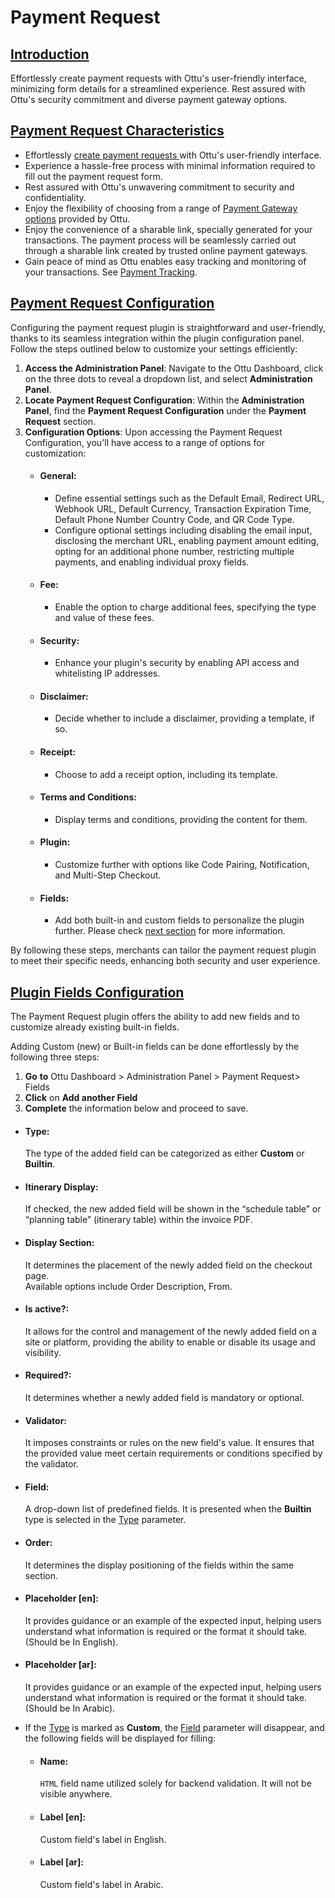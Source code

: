 # Payment Request

## [Introduction](payment-request.md#introduction)

Effortlessly create payment requests with Ottu's user-friendly interface, minimizing form details for a streamlined experience. Rest assured with Ottu's security commitment and diverse payment gateway options.

## [**Payment Request Characteristics**](payment-request.md#payment-request-characteristics)

* Effortlessly [create payment requests ](../../#creating-payment-request)with Ottu's user-friendly interface.
* Experience a hassle-free process with minimal information required to fill out the payment request form.
* Rest assured with Ottu's unwavering commitment to security and confidentiality.
* Enjoy the flexibility of choosing from a range of [Payment Gateway options](../payment-gateway.md#payment-gateway-features-summary) provided by Ottu.
* Enjoy the convenience of a sharable link, specially generated for your transactions. The payment process will be seamlessly carried out through a sharable link created by trusted online payment gateways.
* Gain peace of mind as Ottu enables easy tracking and monitoring of your transactions. See [Payment Tracking](../payment-tracking/).

## [Payment Request Configuration](payment-request.md#payment-request-configuration)

Configuring the payment request plugin is straightforward and user-friendly, thanks to its seamless integration within the plugin configuration panel. Follow the steps outlined below to customize your settings efficiently:

1. **Access the Administration Panel**: Navigate to the Ottu Dashboard, click on the three dots to reveal a dropdown list, and select **Administration Panel**.
2. **Locate Payment Request Configuration**: Within the **Administration Panel**, find the **Payment Request Configuration** under the **Payment Request** section.
3. **Configuration Options**: Upon accessing the Payment Request Configuration, you'll have access to a range of options for customization:
   * #### **General**:
     * Define essential settings such as the Default Email, Redirect URL, Webhook URL, Default Currency, Transaction Expiration Time, Default Phone Number Country Code, and QR Code Type.
     * Configure optional settings including disabling the email input, disclosing the merchant URL, enabling payment amount editing, opting for an additional phone number, restricting multiple payments, and enabling individual proxy fields.
   * #### **Fee**:
     * Enable the option to charge additional fees, specifying the type and value of these fees.
   * #### **Security**:
     * Enhance your plugin's security by enabling API access and whitelisting IP addresses.
   * #### **Disclaimer**:
     * Decide whether to include a disclaimer, providing a template, if so.
   * #### **Receipt**:
     * Choose to add a receipt option, including its template.
   * #### **Terms and Conditions**:
     * Display terms and conditions, providing the content for them.
   * #### **Plugin**:
     * Customize further with options like Code Pairing, Notification, and Multi-Step Checkout.
   * #### **Fields**:
     * Add both built-in and custom fields to personalize the plugin further. Please check [next section](payment-request.md#plugin-fields-configuration) for more information.

By following these steps, merchants can tailor the payment request plugin to meet their specific needs, enhancing both security and user experience.

## [Plugin Fields Configuration ](payment-request.md#plugin-fields-configuration)

The Payment Request plugin offers the ability to add new fields and to customize already existing built-in fields.

Adding Custom (new) or Built-in fields can be done effortlessly by the following three steps:

1. **Go** **to** Ottu Dashboard > Administration Panel > Payment Request> Fields&#x20;
2. &#x20;**Click** on **Add another Field**&#x20;
3. **Complete** the information below and proceed to save.

*   #### **Type:**

    The type of the added field can be categorized as either **Custom** or **Builtin**.
*   #### **Itinerary Display:**

    If checked, the new added field will be shown in the “schedule table” or “planning table” (itinerary table) within the invoice PDF.
*   #### **Display Section:**&#x20;

    It determines the placement of the newly added field on the checkout page. \
    Available options include Order Description, From.
*   #### **Is active?:**&#x20;

    It allows for the control and management of the newly added field on a site or platform, providing the ability to enable or disable its usage and visibility.
*   #### **Required?:**&#x20;

    It determines whether a newly added field is mandatory or optional.
*   #### **Validator:**&#x20;

    It imposes constraints or rules on the new field's value. It ensures that the provided value meet certain requirements or conditions specified by the validator.
*   #### **Field:**&#x20;

    A drop-down list of predefined fields. It is presented when the **Builtin** type is selected in the [Type](payment-request.md#type) parameter.
*   #### **Order:**&#x20;

    It determines the display positioning of the fields within the same section.
*   #### **Placeholder \[en]:**&#x20;

    It provides guidance or an example of the expected input, helping users understand what information is required or the format it should take. (Should be In English).
*   #### **Placeholder \[ar]:**&#x20;

    It provides guidance or an example of the expected input, helping users understand what information is required or the format it should take. (Should be In Arabic).
* If the [Type](payment-request.md#type) is marked as **Custom**, the [Field](payment-request.md#field) parameter will disappear, and the following fields will be displayed for filling:
  *   #### **Name:**

      `HTML` field name utilized solely for backend validation. It will not be visible anywhere.
  *   #### **Label \[en]:**&#x20;

      Custom field's label in English.
  *   #### **Label \[ar]:**&#x20;

      Custom field's label in Arabic.

<figure><img src="../../.gitbook/assets/plugin fields.gif" alt=""><figcaption></figcaption></figure>
